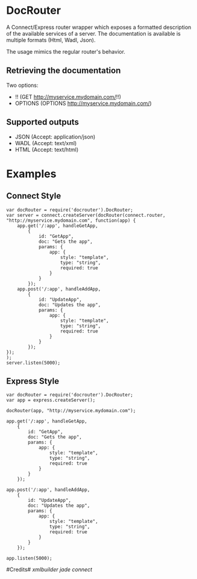# DocRouter #
A Connect/Express router wrapper which exposes a formatted description of the available services of a server.
The documentation is available is multiple formats (Html, Wadl, Json).

The usage mimics the regular router's behavior.

## Retrieving the documentation ##
Two options:

- !! (GET http://myservice.mydomain.com/!!)
- OPTIONS (OPTIONS http://myservice.mydomain.com/)

## Supported outputs ##
- JSON (Accept: application/json) 
- WADL (Accept: text/xml)
- HTML (Accept: text/html)

# Examples #
## Connect Style ##

```
﻿var docRouter = require('docrouter').DocRouter;
var server = connect.createServer(docRouter(connect.router, "http://myservice.mydomain.com", function(app) {
    app.get('/:app', handleGetApp,
        {
            id: "GetApp",
            doc: "Gets the app",
            params: {
                app: {
                    style: "template",
                    type: "string",
                    required: true
                }
            }
        });
    app.post('/:app', handleAddApp,
        {
            id: "UpdateApp",
            doc: "Updates the app",
            params: {
                app: {
                    style: "template",
                    type: "string",
                    required: true
                }
            }
        });
});
);
server.listen(5000);
```

## Express Style ##
```
﻿var docRouter = require('docrouter').DocRouter;
var app = express.createServer();

docRouter(app, "http://myservice.mydomain.com");

app.get('/:app', handleGetApp,
    {
        id: "GetApp",
        doc: "Gets the app",
        params: {
            app: {
                style: "template",
                type: "string",
                required: true
            }
        }
    });

app.post('/:app', handleAddApp,
    {
        id: "UpdateApp",
        doc: "Updates the app",
        params: {
            app: {
                style: "template",
                type: "string",
                required: true
            }
        }
    });

app.listen(5000);
```

#Credits#
_xmlbuilder_
_jade_
_connect_
